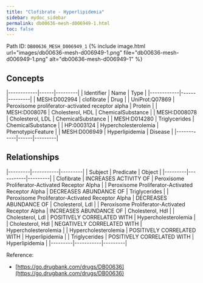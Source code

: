```yaml
---
title: "Clofibrate - Hyperlipidemia"
sidebar: mydoc_sidebar
permalink: db00636-mesh-d006949-1.html
toc: false 
---
```



Path ID: `DB00636_MESH_D006949_1`
{% include image.html url="images/db00636-mesh-d006949-1.png" file="db00636-mesh-d006949-1.png" alt="db00636-mesh-d006949-1" %}

## Concepts

|------------|------|---------|
| Identifier | Name | Type    |
|------------|------|---------|
| MESH:D002994 | clofibrate | Drug |
| UniProt:Q07869 | Peroxisome proliferator-activated receptor alpha | Protein |
| MESH:D008076 | Cholesterol, HDL | ChemicalSubstance |
| MESH:D008078 | Cholesterol, LDL | ChemicalSubstance |
| MESH:D014280 | Triglycerides | ChemicalSubstance |
| HP:0003124 | Hypercholesterolemia | PhenotypicFeature |
| MESH:D006949 | Hyperlipidemia | Disease |
|------------|------|---------|

## Relationships

|---------|-----------|---------|
| Subject | Predicate | Object  |
|---------|-----------|---------|
| Clofibrate | INCREASES ACTIVITY OF | Peroxisome Proliferator-Activated Receptor Alpha |
| Peroxisome Proliferator-Activated Receptor Alpha | DECREASES ABUNDANCE OF | Triglycerides |
| Peroxisome Proliferator-Activated Receptor Alpha | DECREASES ABUNDANCE OF | Cholesterol, Ldl |
| Peroxisome Proliferator-Activated Receptor Alpha | INCREASES ABUNDANCE OF | Cholesterol, Hdl |
| Cholesterol, Ldl | POSITIVELY CORRELATED WITH | Hypercholesterolemia |
| Cholesterol, Hdl | NEGATIVELY CORRELATED WITH | Hypercholesterolemia |
| Hypercholesterolemia | POSITIVELY CORRELATED WITH | Hyperlipidemia |
| Triglycerides | POSITIVELY CORRELATED WITH | Hyperlipidemia |
|---------|-----------|---------|

Reference: 
  - [https://go.drugbank.com/drugs/DB00636](https://go.drugbank.com/drugs/DB00636)
